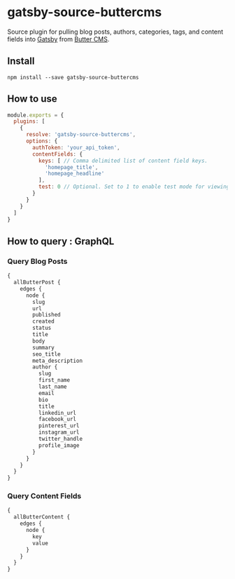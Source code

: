 # gatsby-source-buttercms

Source plugin for pulling blog posts, authors, categories, tags, and content fields into [Gatsby](https://www.gatsbyjs.org/) from [Butter CMS](https://buttercms.com/).

## Install
`npm install --save gatsby-source-buttercms`

## How to use
```JavaScript
module.exports = {
  plugins: [
    {
      resolve: 'gatsby-source-buttercms',
      options: {
        authToken: 'your_api_token',
        contentFields: {
          keys: [ // Comma delimited list of content field keys.
            'homepage_title',
            'homepage_headline'
          ],
          test: 0 // Optional. Set to 1 to enable test mode for viewing draft content.
        }
      }
    }
  ]
}
```

## How to query : GraphQL

### Query Blog Posts
```GraphQL
{
  allButterPost {
    edges {
      node {
        slug
        url
        published
        created
        status
        title
        body
        summary
        seo_title
        meta_description
        author {
          slug
          first_name
          last_name
          email
          bio
          title
          linkedin_url
          facebook_url
          pinterest_url
          instagram_url
          twitter_handle
          profile_image
        }
      }
    }
  }
}
```

### Query Content Fields
```GraphQL
{
  allButterContent {
    edges {
      node {
        key
        value
      }
    }
  }
}
```
